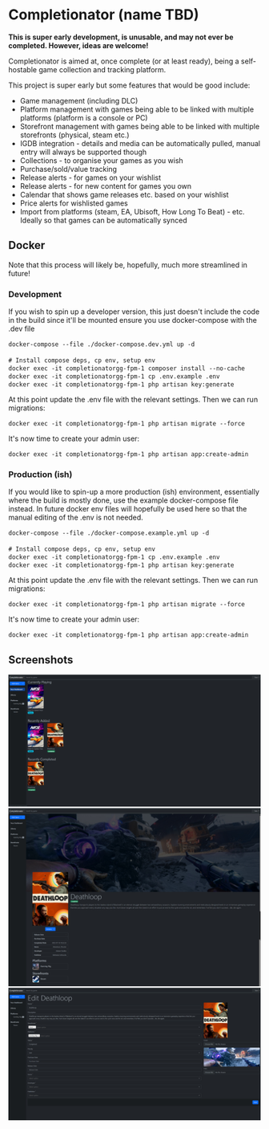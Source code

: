 # Completionator (name TBD)

**This is super early development, is unusable, and may not ever be completed. However, ideas are welcome!**

Completionator is aimed at, once complete (or at least ready), being a self-hostable game collection and tracking platform.

This project is super early but some features that would be good include:
* Game management (including DLC)
* Platform management with games being able to be linked with multiple platforms (platform is a console or PC)
* Storefront management with games being able to be linked with multiple storefronts (physical, steam etc.)
* IGDB integration - details and media can be automatically pulled, manual entry will always be supported though
* Collections - to organise your games as you wish
* Purchase/sold/value tracking
* Release alerts - for games on your wishlist
* Release alerts - for new content for games you own
* Calendar that shows game releases etc. based on your wishlist
* Price alerts for wishlisted games
* Import from platforms (steam, EA, Ubisoft, How Long To Beat) - etc. Ideally so that games can be automatically synced

## Docker
Note that this process will likely be, hopefully, much more streamlined in future!

### Development
If you wish to spin up a developer version, this just doesn't include the code in the build since it'll be mounted ensure you use docker-compose with the .dev file
```
docker-compose --file ./docker-compose.dev.yml up -d

# Install compose deps, cp env, setup env
docker exec -it completionatorgg-fpm-1 composer install --no-cache
docker exec -it completionatorgg-fpm-1 cp .env.example .env
docker exec -it completionatorgg-fpm-1 php artisan key:generate
```
At this point update the .env file with the relevant settings. Then we can run migrations:
```
docker exec -it completionatorgg-fpm-1 php artisan migrate --force
```
It's now time to create your admin user:
```
docker exec -it completionatorgg-fpm-1 php artisan app:create-admin
```

### Production (ish)
If you would like to spin-up a more production (ish) environment, essentially where the build is mostly done, use the example docker-compose file instead.
In future docker env files will hopefully be used here so that the manual editing of the .env is not needed.

```
docker-compose --file ./docker-compose.example.yml up -d

# Install compose deps, cp env, setup env
docker exec -it completionatorgg-fpm-1 cp .env.example .env
docker exec -it completionatorgg-fpm-1 php artisan key:generate
```
At this point update the .env file with the relevant settings. Then we can run migrations:
```
docker exec -it completionatorgg-fpm-1 php artisan migrate --force
```
It's now time to create your admin user:
```
docker exec -it completionatorgg-fpm-1 php artisan app:create-admin
```

## Screenshots
![dashboard](/screenshots/dashboard.jpg?raw=true "Dashboard")
![dashboard](/screenshots/game-view.jpg?raw=true "Dashboard")
![dashboard](/screenshots/game-edit.jpg?raw=true "Dashboard")